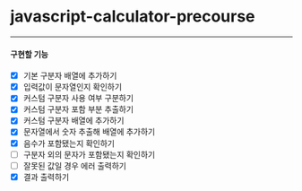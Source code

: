 # javascript-calculator-precourse

---

#### 구현할 기능

- [x] 기본 구분자 배열에 추가하기
- [x] 입력값이 문자열인지 확인하기
- [x] 커스텀 구분자 사용 여부 구분하기
- [x] 커스텀 구분자 포함 부분 추출하기
- [x] 커스텀 구분자 배열에 추가하기
- [x] 문자열에서 숫자 추출해 배열에 추가하기
- [x] 음수가 포함됐는지 확인하기
- [ ] 구분자 외의 문자가 포함됐는지 확인하기
- [ ] 잘못된 값일 경우 에러 출력하기
- [x] 결과 출력하기
